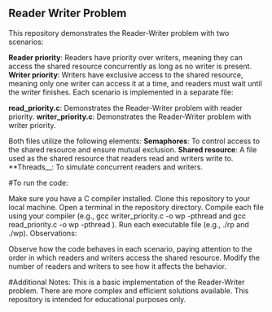 ## Reader Writer Problem

This repository demonstrates the Reader-Writer problem with two scenarios:

**Reader priority**: Readers have priority over writers, meaning they can access the shared resource concurrently as long as no writer is present.
**Writer priority**: Writers have exclusive access to the shared resource, meaning only one writer can access it at a time, and readers must wait until the writer finishes.
Each scenario is implemented in a separate file:

**read_priority.c**: Demonstrates the Reader-Writer problem with reader priority.
**writer_priority.c**: Demonstrates the Reader-Writer problem with writer priority.

Both files utilize the following elements:
**Semaphores**: To control access to the shared resource and ensure mutual exclusion.
**Shared resource**: A file used as the shared resource that readers read and writers write to.
**Threads__: To simulate concurrent readers and writers.

#To run the code:

Make sure you have a C compiler installed.
Clone this repository to your local machine.
Open a terminal in the repository directory.
Compile each file using your compiler (e.g., gcc writer_priority.c -o wp -pthread  and gcc read_priority.c -o wp -pthread ).
Run each executable file (e.g., ./rp and ./wp).
Observations:

Observe how the code behaves in each scenario, paying attention to the order in which readers and writers access the shared resource.
Modify the number of readers and writers to see how it affects the behavior.

#Additional Notes:
This is a basic implementation of the Reader-Writer problem.
There are more complex and efficient solutions available.
This repository is intended for educational purposes only.
